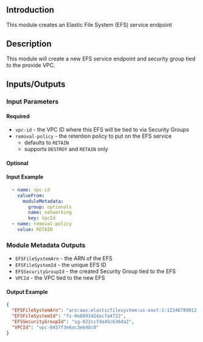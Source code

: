 ## Introduction
This module creates an Elastic File System (EFS) service endpoint


## Description

This module will create a new EFS service endpoint and security group tied to the provide VPC.


## Inputs/Outputs


### Input Parameters


#### Required
- `vpc-id` - the VPC ID where this EFS will be tied to via Security Groups
- `removal-policy` - the retention policy to put on the EFS service
  - defaults to `RETAIN`
  - supports `DESTROY` and `RETAIN` only 

#### Optional


#### Input Example
```yaml
  - name: vpc-id
    valueFrom:
      moduleMetadata:
        group: optionals
        name: networking
        key: VpcId
  - name: removal-policy
    value: RETAIN
```


### Module Metadata Outputs

- `EFSFileSystemArn` - the ARN of the EFS
- `EFSFileSystemId` - the unique EFS ID
- `EFSSecurityGroupId` - the created Security Group tied to the EFS
- `VPCId` - the VPC tied to the new EFS

#### Output Example
```json
{
  "EFSFileSystemArn": "arn:aws:elasticfilesystem:us-east-1:12346789012:file-system/fs-0e8893424acfa4722",
  "EFSFileSystemId": "fs-0e8893424acfa4722",
  "EFSSecurityGroupId": "sg-022ccfda45c636da2",
  "VPCId": "vpc-0457f3e6ac3e648c0"
}
```